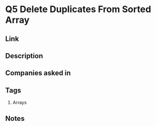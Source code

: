 # Q5 Delete Duplicates From Sorted Array

## Link

## Description

## Companies asked in

## Tags

1. Arrays

## Notes
